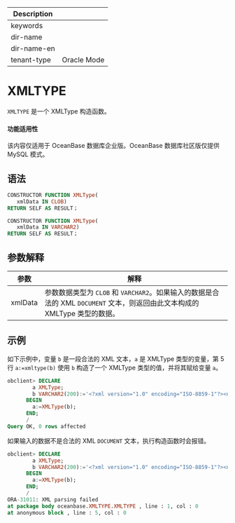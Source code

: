 | Description   |                 |
|---------------|-----------------|
| keywords      |                 |
| dir-name      |                 |
| dir-name-en   |                 |
| tenant-type   | Oracle Mode     |

# XMLTYPE

`XMLTYPE` 是一个 XMLType 构造函数。


  <main id="notice" >
    <h4>功能适用性</h4>
    <p>该内容仅适用于 OceanBase 数据库企业版。OceanBase 数据库社区版仅提供 MySQL 模式。</p>
  </main>

## 语法

```sql
CONSTRUCTOR FUNCTION XMLType(
   xmlData IN CLOB)
RETURN SELF AS RESULT；

CONSTRUCTOR FUNCTION XMLType(
   xmlData IN VARCHAR2)
RETURN SELF AS RESULT；
```



## 参数解释



|   参数    |                   解释                   |
|---------|----------------------------------------|
| xmlData | 参数数据类型为 `CLOB` 和 `VARCHAR2`。如果输入的数据是合法的 XML `DOCUMENT` 文本，则返回由此文本构成的 XMLType 类型的数据。 |



## 示例

如下示例中，变量 `b` 是一段合法的 XML 文本，`a` 是 XMLType 类型的变量，第 5 行 `a:=xmltype(b)` 使用 `b` 构造了一个 XMLType 类型的值，并将其赋给变量 `a`。

```sql
obclient> DECLARE
        a XMLType;
        b VARCHAR2(200):='<?xml version="1.0" encoding="ISO-8859-1"?><note><heading>Reminder</heading></note>';
      BEGIN
        a:=XMLType(b);
      END;
      /
Query OK, 0 rows affected
```

如果输入的数据不是合法的 XML `DOCUMENT` 文本，执行构造函数时会报错。

```sql
obclient> DECLARE
        a XMLType;
        b VARCHAR2(200):='<?xml version="1.0" encoding="ISO-8859-1"?><note><heading>Reminder</heading></error>';
      BEGIN
        a:=XMLType(b);
      END;
      /
ORA-31011: XML parsing failed
at package body oceanbase.XMLTYPE.XMLTYPE , line : 1, col : 0
at anonymous block , line : 5, col : 0
```